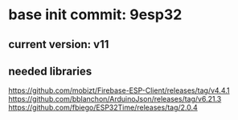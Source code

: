 # base init commit: 9esp32
## current version: v11
## needed libraries
https://github.com/mobizt/Firebase-ESP-Client/releases/tag/v4.4.1
https://github.com/bblanchon/ArduinoJson/releases/tag/v6.21.3
https://github.com/fbiego/ESP32Time/releases/tag/2.0.4